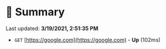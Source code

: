 # 📖 Summary
Last updated: **3/19/2021, 2:51:35 PM**

- `GET` [https://google.com](https://google.com) - **Up** (102ms)
